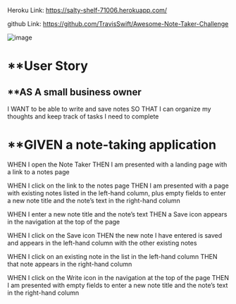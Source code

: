 Heroku Link: https://salty-shelf-71006.herokuapp.com/

github Link: https://github.com/TravisSwift/Awesome-Note-Taker-Challenge

![image](https://user-images.githubusercontent.com/96952755/166780090-94ad1f1b-c74b-42b9-9105-19ae936e6130.png)



# **User Story

## **AS A small business owner

I WANT to be able to write and save notes
SO THAT I can organize my thoughts and keep track of tasks I need to complete

# **GIVEN a note-taking application

WHEN I open the Note Taker
THEN I am presented with a landing page with a link to a notes page

WHEN I click on the link to the notes page
THEN I am presented with a page with existing notes listed in the left-hand column, plus empty fields to enter a new note title and the note’s text in the right-hand column

WHEN I enter a new note title and the note’s text
THEN a Save icon appears in the navigation at the top of the page

WHEN I click on the Save icon
THEN the new note I have entered is saved and appears in the left-hand column with the other existing notes

WHEN I click on an existing note in the list in the left-hand column
THEN that note appears in the right-hand column

WHEN I click on the Write icon in the navigation at the top of the page
THEN I am presented with empty fields to enter a new note title and the note’s text in the right-hand column
